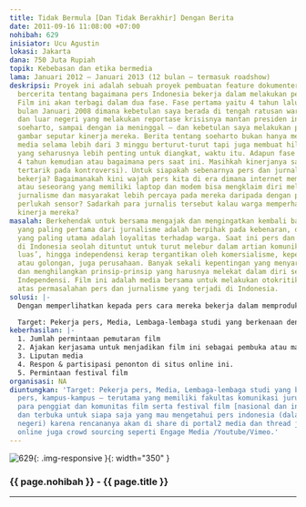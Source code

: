 ```yaml
---
title: Tidak Bermula [Dan Tidak Berakhir] Dengan Berita
date: 2011-09-16 11:08:00 +07:00
nohibah: 629
inisiator: Ucu Agustin
lokasi: Jakarta
dana: 750 Juta Rupiah
topik: Kebebasan dan etika bermedia
lama: Januari 2012 – Januari 2013 (12 bulan – termasuk roadshow)
deskripsi: Proyek ini adalah sebuah proyek pembuatan feature dokumenter yang akan
  bercerita tentang bagaimana pers Indonesia bekerja dalam melakukan pemberitaan.
  Film ini akan terbagi dalam dua fase. Fase pertama yaitu 4 tahun lalu, tepatnya
  bulan Januari 2008 dimana kebetulan saya berada di tengah ratusan wartawan dalam
  dan luar negeri yang melakukan reportase krisisnya mantan presiden indonesia, diktator
  soeharto, sampai dengan ia meninggal – dan kebetulan saya melakukan pengambilan
  gambar seputar kinerja mereka. Berita tentang soeharto bukan hanya mendominasi pemberitaan
  media selama lebih dari 3 minggu berturut-turut tapi juga membuat hilang berita-berita
  yang seharusnya lebih penting untuk diangkat, waktu itu. Adapun fase kedua adalah
  4 tahun kemudian atau bagaimana pers saat ini. Masihkah kinerjanya sama? (cenderung
  tertarik pada kontroversi). Untuk siapakah sebenarnya pers dan jurnalisme di Indonesia
  bekerja? Bagaimanakah kini wajah pers kita di era dimana internet memungkinkan komunitas
  atau seseorang yang memiliki laptop dan modem bisa mengklaim diri melakukan kerja
  jurnalisme dan masyarakat lebih percaya pada mereka daripada dengan pers? Masih
  perlukah sensor? Sadarkah para jurnalis tersebut kalau warga memperhatikan dan menilai
  kinerja mereka?
masalah: Berkehendak untuk bersama mengajak dan mengingatkan kembali bahwa prinsip
  yang paling pertama dari jurnalisme adalah berpihak pada kebenaran, dengan loyalitas
  yang paling utama adalah loyalitas terhadap warga. Saat ini pers dan jurnalisme
  di Indonesia seolah dituntut untuk turut melebur dalam artian komunikasi yang ‘lebih
  luas’, hingga independensi kerap tergantikan oleh komersialisme, kepentingan pribadi
  atau golongan, juga perusahaan. Banyak sekali kepentingan yang menyaru sebagai berita
  dan menghilangkan prinsip-prinsip yang harusnya melekat dalam diri sebuah berita/jurnalisme;
  Independensi. Film ini adalah media bersama untuk melakukan otokritik dan refleksi
  atas permasalahan pers dan jurnalisme yang terjadi di Indonesia.
solusi: |-
  Dengan memperlihatkan kepada pers cara mereka bekerja dalam memproduksi berita dan menghadirkannya ke khalayak, diharapkan bersama kita bisa belajar untuk melihat kekurangan dan kelebihan kinerja pers dan jurnalisme di Indonesia. Evaluasi adalah cara klasik yang sampai saat ini dipercaya harus terus dilakukan untuk bisa naik ke tahapan yang yang lebih lanjut. Dengan melihat film ini, diharapkan bisa menginspirasi untuk terbangunnya pers yang lebih baik.

  Target: Pekerja pers, Media, Lembaga-lembaga studi yang berkenaan dengan pers, kampus-kampus – terutama yang memiliki fakultas komunikasi jurusan jurnalistik, para penggiat dan komunitas film serta festival film [nasional dan internasional], dan terbuka untuk siapa saja yang mau mengetahui pers indonesia (dalam dan luar negeri) karena rencananya akan di share di portal2 media dan thread jalur distribusi online juga crowd sourcing seperti Engage Media /Youtube/Vimeo.
keberhasilan: |-
  1. Jumlah permintaan pemutaran film
  2. Ajakan kerjasama untuk menjadikan film ini sebagai pembuka atau materi diskusi
  3. Liputan media
  4. Respon & partisipasi penonton di situs online ini.
  5. Permintaan festival film
organisasi: NA
diuntungkan: 'Target: Pekerja pers, Media, Lembaga-lembaga studi yang berkenaan dengan
  pers, kampus-kampus – terutama yang memiliki fakultas komunikasi jurusan jurnalistik,
  para penggiat dan komunitas film serta festival film [nasional dan internasional],
  dan terbuka untuk siapa saja yang mau mengetahui pers indonesia (dalam dan luar
  negeri) karena rencananya akan di share di portal2 media dan thread jalur distribusi
  online juga crowd sourcing seperti Engage Media /Youtube/Vimeo.'
---
```


![629](/static/img/hibahcmb/629.png){: .img-responsive }{: width="350" }

### {{ page.nohibah }} - {{ page.title }}

---
